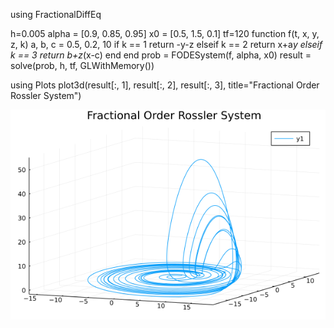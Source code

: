 using FractionalDiffEq

h=0.005
alpha = [0.9, 0.85, 0.95]
x0 = [0.5, 1.5, 0.1]
tf=120
function f(t, x, y, z, k)
    a, b, c = 0.5, 0.2, 10
    if k == 1
        return -y-z
    elseif k == 2
        return x+a*y
    elseif k == 3
        return b+z*(x-c)
    end
end
prob = FODESystem(f, alpha, x0)
result = solve(prob, h, tf, GLWithMemory())

using Plots
plot3d(result[:, 1], result[:, 2], result[:, 3], title="Fractional Order Rossler System")

![Rossler](./assets/Rossler.png)